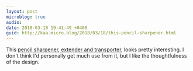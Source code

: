 ```yaml
---
layout: post
microblog: true
audio: 
date: 2018-03-18 19:41:49 +0400
guid: http://kaa.micro.blog/2018/03/18/this-pencil-sharpener.html
---
```

This [pencil sharpener, extender and transporter](https://www.kickstarter.com/projects/698937095/your-all-in-one-pencil-sharpener-extender-and-tran?ref=discovery&term=sharpener), looks pretty interesting. I don't think I'd personally get much use from it, but I like the thoughtfulness of the design.
